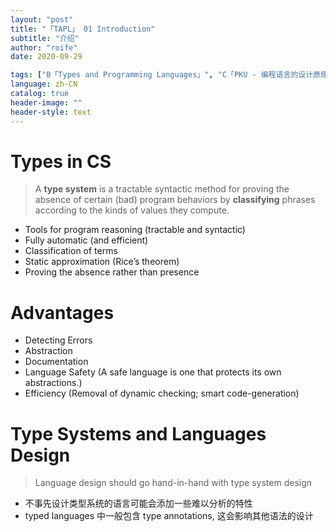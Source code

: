 ```yaml
---
layout: "post"
title: "「TAPL」 01 Introduction"
subtitle: "介绍"
author: "roife"
date: 2020-09-29

tags: ["B「Types and Programming Languages」", "C「PKU - 编程语言的设计原理」"]
language: zh-CN
catalog: true
header-image: ""
header-style: text
---
```


# Types in CS

> A **type system** is a tractable syntactic method for proving the absence of certain (bad) program behaviors by **classifying** phrases according to the kinds of values they compute.

- Tools for program reasoning (tractable and syntactic)
- Fully automatic (and efficient)
- Classification of terms
- Static approximation (Rice’s theorem)
- Proving the absence rather than presence

# Advantages

- Detecting Errors
- Abstraction
- Documentation
- Language Safety (A safe language is one that protects its own abstractions.)
- Efficiency (Removal of dynamic checking; smart code-generation)

# Type Systems and Languages Design

> Language design should go hand-in-hand with type system design

- 不事先设计类型系统的语言可能会添加一些难以分析的特性
- typed languages 中一般包含 type annotations, 这会影响其他语法的设计

